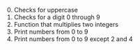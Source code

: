 0. Checks for uppercase
1. Checks for a digit 0 through 9
2. Function that multiplies two integers
3. Print numbers from 0 to 9
4. Print numbers from 0 to 9 except 2 and 4

